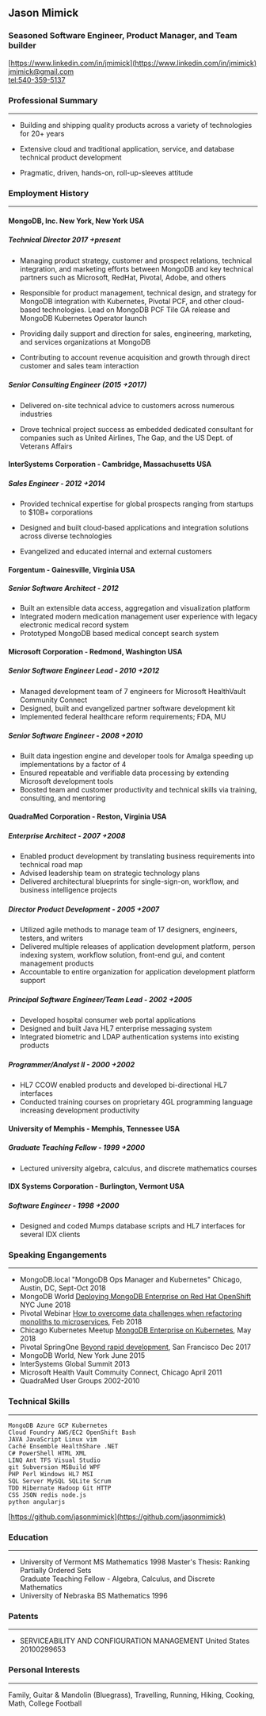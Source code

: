 ## Jason Mimick
### Seasoned Software Engineer, Product Manager, and Team builder

[https://www.linkedin.com/in/jmimick](https://www.linkedin.com/in/jmimick)  
[jmimick@gmail.com](jmimick@gmail.com)  
[tel:540-359-5137](tel:540-359-5137)

### Professional Summary        
---
* Building and shipping quality products across a variety of technologies for 20+ years  

* Extensive cloud and traditional application, service, and database technical product development  

* Pragmatic, driven, hands-on, roll-up-sleeves attitude

### Employment History
---
#### MongoDB, Inc. New York, New York USA
##### Technical Director 2017 ￫ present


* Managing product strategy, customer and prospect relations, technical integration, and marketing efforts           between MongoDB and key technical partners such as Microsoft, RedHat, Pivotal, Adobe, and others

* Responsible for product management, technical design, and strategy for MongoDB integration with Kubernetes, Pivotal PCF, and other cloud-based technologies. Lead on MongoDB PCF Tile GA release and MongoDB Kubernetes Operator launch

* Providing daily support and direction for sales, engineering, marketing, and services organizations at MongoDB

* Contributing to account revenue acquisition and growth through direct customer and sales team interaction

##### Senior Consulting Engineer (2015 ￫ 2017)

* Delivered on-site technical advice to customers across numerous industries

* Drove technical project success as embedded dedicated consultant for companies such as United Airlines, The Gap, and the US Dept. of Veterans Affairs

#### InterSystems Corporation - Cambridge, Massachusetts USA
##### Sales Engineer - 2012 ￫ 2014

* Provided technical expertise for global prospects ranging from startups to $10B+ corporations
* Designed and built cloud-based applications and integration solutions across diverse technologies

* Evangelized and educated internal and external customers

#### Forgentum - Gainesville, Virginia USA
#####  Senior Software Architect - 2012
 
* Built an extensible data access, aggregation and visualization platform
* Integrated modern medication management user experience with legacy electronic medical record system
* Prototyped MongoDB based medical concept search system

#### Microsoft Corporation - Redmond, Washington USA
##### Senior Software Engineer Lead - 2010 ￫ 2012
 
* Managed development team of 7 engineers for Microsoft HealthVault Community Connect
* Designed, built and evangelized partner software development kit
* Implemented federal healthcare reform requirements; FDA, MU


##### Senior Software Engineer - 2008 ￫ 2010
* Built data ingestion engine and developer tools for Amalga speeding up implementations by a factor of 4
* Ensured repeatable and verifiable data processing by extending Microsoft development tools
* Boosted team and customer productivity and technical skills via training, consulting, and mentoring


#### QuadraMed Corporation - Reston, Virginia USA
##### Enterprise Architect - 2007 ￫ 2008
* Enabled product development by translating business requirements into technical road map
* Advised leadership team on strategic technology plans
* Delivered architectural blueprints for single-sign-on, workflow, and business intelligence projects 


##### Director Product Development - 2005 ￫ 2007 
* Utilized agile methods to manage team of 17 designers, engineers, testers, and writers
* Delivered multiple releases of application development platform, person indexing system, workflow solution, front-end gui, and content management products
* Accountable to entire organization for application development platform support 

##### Principal Software Engineer/Team Lead - 2002 ￫ 2005

* Developed hospital consumer web portal applications 
* Designed and built Java HL7 enterprise messaging system
* Integrated biometric and LDAP authentication systems into existing products


##### Programmer/Analyst II - 2000 ￫ 2002
* HL7 CCOW enabled products and developed bi-directional HL7 interfaces 
* Conducted training courses on proprietary 4GL programming language increasing development productivity


#### University of Memphis - Memphis, Tennessee USA
##### Graduate Teaching Fellow  - 1999 ￫ 2000
* Lectured university algebra, calculus, and discrete mathematics courses

#### IDX Systems Corporation - Burlington, Vermont USA
##### Software Engineer - 1998 ￫ 2000
* Designed and coded Mumps database scripts and HL7 interfaces for several IDX clients 

### Speaking Engangements
---
* MongoDB.local "MongoDB Ops Manager and Kubernetes" Chicago, Austin, DC, Sept-Oct 2018
* MongoDB World [Deploying MongoDB Enterprise on Red Hat OpenShift](https://www.slideshare.net/mongodb/mongodb-world-2018-partner-talk-red-hat-deploying-to-enterprise-kubernetes) NYC June 2018
* Pivotal Webinar [How to overcome data challenges when refactoring monoliths to microservices](https://content.pivotal.io/slides/how-to-overcome-data-challenges-when-refactoring-monoliths-to-microservices), Feb 2018
* Chicago Kubernetes Meetup [MongoDB Enterprise on Kubernetes](https://www.meetup.com/Chicago-Kubernetes/events/251025338/), May 2018
* Pivotal SpringOne [Beyond rapid development](https://content.pivotal.io/springone-platform-2017/beyond-rapid-development-jason-mimick), San Francisco Dec 2017
* MongoDB World, New York June 2015
* InterSystems Global Summit 2013
* Microsoft Health Vault Commuity Connect, Chicago April 2011
* QuadraMed User Groups 2002-2010

### Technical Skills
---
```
MongoDB Azure GCP Kubernetes 
Cloud Foundry AWS/EC2 OpenShift Bash
JAVA JavaScript Linux vim
Caché Ensemble HealthShare .NET
C# PowerShell HTML XML 
LINQ Ant TFS Visual Studio 
git Subversion MSBuild WPF
PHP Perl Windows HL7 MSI
SQL Server MySQL SQLite Scrum 
TDD Hibernate Hadoop Git HTTP
CSS JSON redis node.js 
python angularjs
```
[https://github.com/jasonmimick](https://github.com/jasonmimick)

### Education 
---
* University of Vermont MS Mathematics 1998
Master's Thesis: Ranking Partially Ordered Sets  
Graduate Teaching Fellow - Algebra, Calculus, and Discrete Mathematics 
* University of Nebraska BS Mathematics 1996  


### Patents
---
* SERVICEABILITY AND CONFIGURATION MANAGEMENT United States 20100299653


### Personal Interests
---
Family, Guitar & Mandolin (Bluegrass), Travelling, Running, Hiking, Cooking, Math, College Football

